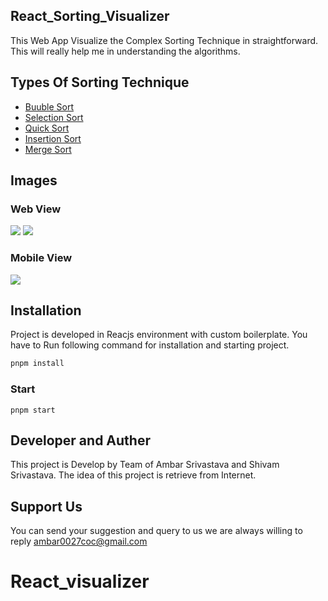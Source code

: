 ## React_Sorting_Visualizer

This Web App Visualize the Complex Sorting Technique in straightforward. This will really help me in understanding the algorithms.

## Types Of Sorting Technique

 + [Buuble Sort](https://en.wikipedia.org/wiki/Bubble_sort)
 + [Selection Sort](https://en.wikipedia.org/wiki/Selection_sort)
 + [Quick Sort](https://en.wikipedia.org/wiki/Quicksort)
 + [Insertion Sort](https://en.wikipedia.org/wiki/Insertion_sort)
 + [Merge Sort](https://en.wikipedia.org/wiki/Merge_sort)
 
 ## Images
### Web View
 ![](https://i.imgur.com/OyylIJp.png)
 ![](https://i.imgur.com/WEolqpH.png)

 ### Mobile View
 ![](https://imgur.com/XNBNAKC.png)
 
 ## Installation
 Project is developed in Reacjs environment with custom boilerplate. You have to Run following command for installation and starting project. 
 ```bash
 pnpm install
 ```
 ### Start
 ```node
 pnpm start
 
 ```
 ## Developer and Auther 

 This project is Develop by Team of Ambar Srivastava and Shivam Srivastava. The idea of this project is retrieve from Internet.
 
 ## Support Us
 You can send your suggestion and query to us we are always willing to reply
 ambar0027coc@gmail.com

 
 
 
 
 
# React_visualizer
